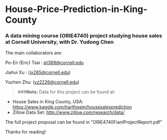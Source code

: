 # House-Price-Prediction-in-King-County
### A data mining course (ORIE4740) project studying house sales at Cornell University, with Dr. Yudong Chen


The main collaborators are: 


  Po-En (Eric) Tsai : pt369@cornell.edu 
  
  Jiahui Xu : (jx265@cornell.edu)
  
  Yuchen Zhu: (yz2226@cornell.edu)
  

> ###**Note:** Data for this project can be found at:
  - House Sales in King County, USA: https://www.kaggle.com/harlfoxem/housesalesprediction
  - Zillow Data Set: http://www.zillow.com/research/data/

The full project proposal can be found in "ORIE4740FianlProjectReport.pdf"

Thanks for reading!
